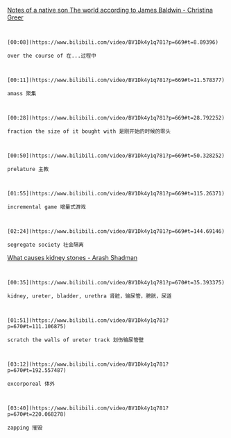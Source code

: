 [Notes of a native son The world according to James Baldwin - Christina Greer](https://www.bilibili.com/video/BV1Dk4y1q781?p=669)

```ad-note


[00:08](https://www.bilibili.com/video/BV1Dk4y1q781?p=669#t=8.89396)

over the course of 在...过程中

```

```ad-note


[00:11](https://www.bilibili.com/video/BV1Dk4y1q781?p=669#t=11.578377)

amass 聚集

```

```ad-note


[00:28](https://www.bilibili.com/video/BV1Dk4y1q781?p=669#t=28.792252)

fraction the size of it bought with 是刚开始的时候的零头

```

```ad-note


[00:50](https://www.bilibili.com/video/BV1Dk4y1q781?p=669#t=50.328252)

prelature 主教

```

```ad-note


[01:55](https://www.bilibili.com/video/BV1Dk4y1q781?p=669#t=115.26371)

incremental game 增量式游戏

```

```ad-note


[02:24](https://www.bilibili.com/video/BV1Dk4y1q781?p=669#t=144.69146)

segregate society 社会隔离

```

[What causes kidney stones - Arash Shadman](https://www.bilibili.com/video/BV1Dk4y1q781?p=670)

```ad-note


[00:35](https://www.bilibili.com/video/BV1Dk4y1q781?p=670#t=35.393375)

kidney, ureter, bladder, urethra 肾脏，输尿管，膀胱，尿道

```

```ad-note


[01:51](https://www.bilibili.com/video/BV1Dk4y1q781?p=670#t=111.106875)

scratch the walls of ureter track 划伤输尿管壁

```

```ad-note


[03:12](https://www.bilibili.com/video/BV1Dk4y1q781?p=670#t=192.557487)

excorporeal 体外

```

```ad-note


[03:40](https://www.bilibili.com/video/BV1Dk4y1q781?p=670#t=220.068278)

zapping 摧毁

```